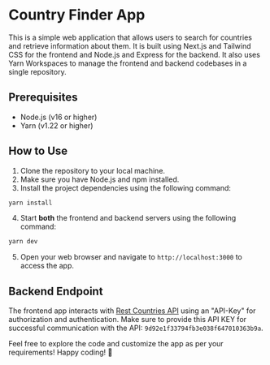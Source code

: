 # Country Finder App

This is a simple web application that allows users to search for countries and retrieve information about them. It is built using Next.js and Tailwind CSS for the frontend and Node.js and Express for the backend. It also uses Yarn Workspaces to manage the frontend and backend codebases in a single repository.

## Prerequisites

- Node.js (v16 or higher)
- Yarn (v1.22 or higher)

## How to Use

1. Clone the repository to your local machine.
2. Make sure you have Node.js and npm installed.
3. Install the project dependencies using the following command:

```bash
yarn install
```

4. Start **both** the frontend and backend servers using the following command:

```bash
yarn dev
```

5. Open your web browser and navigate to `http://localhost:3000` to access the app.

## Backend Endpoint

The frontend app interacts with [Rest Countries API](https://restcountries.com/) using an "API-Key" for authorization and authentication. Make sure to provide this API KEY for successful communication with the API: `9d92e1f33794fb3e038f647010363b9a`.

Feel free to explore the code and customize the app as per your requirements! Happy coding! 🚀
